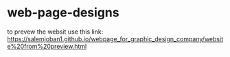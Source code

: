 # web-page-designs
to prevew the websit use this link: https://salemjoban1.github.io/webpage_for_graphic_design_company/website%20from%20preview.html 
